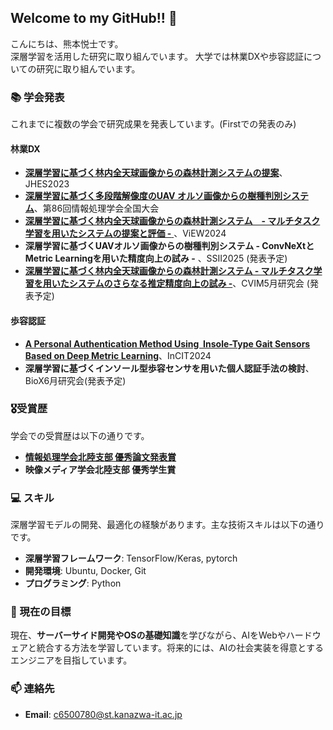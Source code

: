## Welcome to my GitHub!! 👋

こんにちは、熊本悦士です。  
深層学習を活用した研究に取り組んでいます。
大学では林業DXや歩容認証についての研究に取り組んでいます。

### 📚 学会発表
これまでに複数の学会で研究成果を発表しています。(Firstでの発表のみ)  

#### 林業DX
- [**深層学習に基づく林内全天球画像からの森林計測システムの提案**](https://jglobal.jst.go.jp/detail?JGLOBAL_ID=202402254833115256&rel=1#%7B%22category%22%3A%220%22%2C%22keyword%22%3A%22%5C%22%E7%86%8A%E6%9C%AC%E6%82%A6%E5%A3%AB%5C%22%22%7D)、JHES2023
- [**深層学習に基づく多段階解像度のUAV オルソ画像からの樹種判別システム**](https://ipsj.ixsq.nii.ac.jp/records/236129)、第86回情報処理学会全国大会
- [**深層学習に基づく林内全天球画像からの森林計測システム　- マルチタスク学習を用いたシステムの提案と評価 -** ](https://www.tc-iaip.org/view/2024/program.html)、ViEW2024
- **深層学習に基づくUAVオルソ画像からの樹種判別システム - ConvNeXtとMetric Learningを用いた精度向上の試み -** 、SSII2025 (発表予定)
- [**深層学習に基づく林内全天球画像からの森林計測システム - マルチタスク学習を用いたシステムのさらなる推定精度向上の試み -**](https://cvim.ipsj.or.jp/index.php?id=cvim241p-1)、CVIM5月研究会 (発表予定)
  
#### 歩容認証
- [**A Personal Authentication Method Using  Insole-Type Gait Sensors Based on Deep Metric Learning**](https://dit.rsu.ac.th/incit2024/en/poster-instruction.html)、InCIT2024
- **深層学習に基づくインソール型歩容センサを用いた個人認証手法の検討**、BioX6月研究会(発表予定)

### 🎖受賞歴
学会での受賞歴は以下の通りです。　　

- [**情報処理学会北陸支部 優秀論文発表賞**](https://www.ipsj-hokuriku.gr.jp/awards/58e71b9fb2626f562314f75651e4886da54b2a0f.pdf)
- **映像メディア学会北陸支部 優秀学生賞**
  
### 💻 スキル
深層学習モデルの開発、最適化の経験があります。主な技術スキルは以下の通りです。

- **深層学習フレームワーク**: TensorFlow/Keras, pytorch
- **開発環境**: Ubuntu, Docker, Git
- **プログラミング**: Python

### 🚀 現在の目標
現在、**サーバーサイド開発やOSの基礎知識**を学びながら、AIをWebやハードウェアと統合する方法を学習しています。将来的には、AIの社会実装を得意とするエンジニアを目指しています。

### 📫 連絡先
- **Email**: c6500780@st.kanazwa-it.ac.jp

